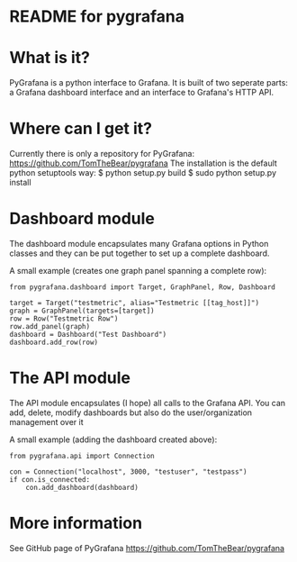 # README for pygrafana

# What is it?
PyGrafana is a python interface to Grafana. It is built of two seperate parts:
a Grafana dashboard interface and an interface to Grafana's HTTP API.

# Where can I get it?
Currently there is only a repository for PyGrafana:
https://github.com/TomTheBear/pygrafana
The installation is the default python setuptools way:
$ python setup.py build
$ sudo python setup.py install

# Dashboard module
The dashboard module encapsulates many Grafana options in Python classes and
they can be put together to set up a complete dashboard.

A small example (creates one graph panel spanning a complete row):
```
from pygrafana.dashboard import Target, GraphPanel, Row, Dashboard

target = Target("testmetric", alias="Testmetric [[tag_host]]")
graph = GraphPanel(targets=[target])
row = Row("Testmetric Row")
row.add_panel(graph)
dashboard = Dashboard("Test Dashboard")
dashboard.add_row(row)
```

# The API module
The API module encapsulates (I hope) all calls to the Grafana API. You can
add, delete, modify dashboards but also do the user/organization management
over it

A small example (adding the dashboard created above):
```
from pygrafana.api import Connection

con = Connection("localhost", 3000, "testuser", "testpass")
if con.is_connected:
    con.add_dashboard(dashboard)
```

# More information
See GitHub page of PyGrafana https://github.com/TomTheBear/pygrafana
